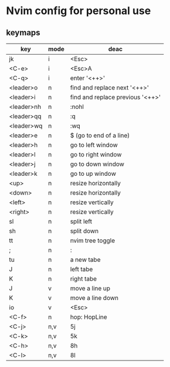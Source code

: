 # Nvim config for personal use

## keymaps

| key          | mode | deac                               |
|--------------|------|------------------------------------|
| jk           | i    | \<Esc\>                            |
| \<C-e\>      | i    | \<Esc\>A                           |
| \<C-q\>      | i    | enter '\<++\>'                     |
| \<leader\>o  | n    | find and replace next '\<++\>'     |
| \<leader\>i  | n    | find and replace previous '\<++\>' |
| \<leader\>nh | n    | :nohl                              |
| \<leader\>qq | n    | :q                                 |
| \<leader\>wq | n    | :wq                                |
| \<leader\>e  | n    | $ (go to end of a line)            |
| \<leader\>h  | n    | go to left window                  |
| \<leader\>l  | n    | go to right window                 |
| \<leader\>j  | n    | go to down window                  |
| \<leader\>k  | n    | go to up window                    |
| \<up\>       | n    | resize horizontally                |
| \<down\>     | n    | resize horizontally                |
| \<left\>     | n    | resize vertically                  |
| \<right\>    | n    | resize vertically                  |
| sl           | n    | split left                         |
| sh           | n    | split down                         |
| tt           | n    | nvim tree toggle                   |
| ;            | n    | :                                  |
| tu           | n    | a new tabe                         |
| J            | n    | left tabe                          |
| K            | n    | right tabe                         |
| J            | v    | move a line up                     |
| K            | v    | move a line down                   |
| io           | v    | \<Esc\>                            |
| \<C-f\>      | n    | hop: HopLine                       |
| \<C-j\>      | n,v  | 5j                                 |
| \<C-k\>      | n,v  | 5k                                 |
| \<C-h\>      | n,v  | 8h                                 |
| \<C-l\>      | n,v  | 8l                                 |
